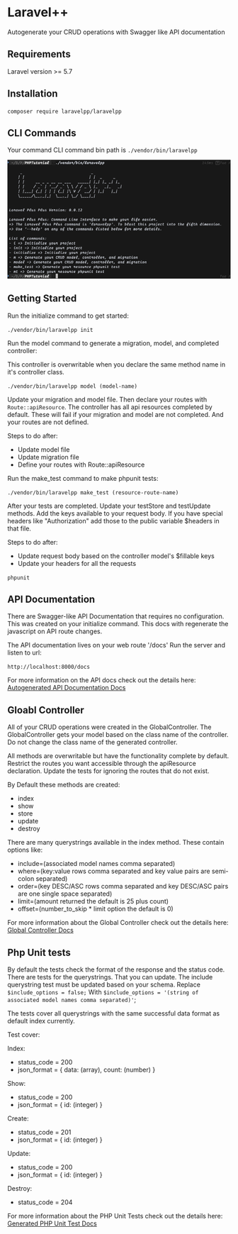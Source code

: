 # Laravel++

Autogenerate your CRUD operations with Swagger like API documentation

## Requirements

Laravel version >= 5.7

## Installation

`composer require laravelpp/laravelpp`

## CLI Commands

Your command CLI command bin path is `./vendor/bin/laravelpp`

![CLI DOCUMENTATION](./docs/command_list.png)

## Getting Started

Run the initialize command to get started:

`./vendor/bin/laravelpp init`

Run the model command to generate a migration, model, and completed controller:

This controller is overwritable when you declare the same method name in it's controller class.

`./vendor/bin/laravelpp model (model-name)`

Update your migration and model file. Then declare your routes with `Route::apiResource`.
The controller has all api resources completed by default. These will fail if your migration and
model are not completed. And your routes are not defined.

Steps to do after:

- Update model file
- Update migration file
- Define your routes with Route::apiResource

Run the make_test command to make phpunit tests:

`./vendor/bin/laravelpp make_test (resource-route-name)`

After your tests are completed. Update your testStore and testUpdate methods.
Add the keys available to your request body. If you have special headers like
"Authorization" add those to the public variable $headers in that file.

Steps to do after:

- Update request body based on the controller model's $fillable keys
- Update your headers for all the requests

`phpunit`

## API Documentation

There are Swagger-like API Documentation that requires no configuration.
This was created on your initialize command. This docs with regenerate the javascript
on API route changes.

The API documentation lives on your web route '/docs'
Run the server and listen to url:

`http://localhost:8000/docs`

For more information on the API docs check out the details here: [Autogenerated API Documentation Docs](./docs/API_DOCUMENTATION.md)

## Gloabl Controller

All of your CRUD operations were created in the GlobalController.
The GlobalController gets your model based on the class name of the controller.
Do not change the class name of the generated controller.

All methods are overwritable but have the functionality complete by default.
Restrict the routes you want accessible through the apiResource declaration.
Update the tests for ignoring the routes that do not exist.

By Default these methods are created:

- index
- show
- store
- update
- destroy

There are many querystrings available in the index method.
These contain options like:

- include=(associated model names comma separated)
- where=(key:value rows comma separated and key value pairs are semi-colon separated)
- order=(key DESC/ASC rows comma separated and key DESC/ASC pairs are one single space separated)
- limit=(amount returned the default is 25 plus count)
- offset=(number_to_skip * limit option the default is 0)

For more information about the Global Controller check out the details here: [Global Controller Docs](./docs/GLOBAL_CONTROLLER.md)

## Php Unit tests

By default the tests check the format of the response and the status code.
There are tests for the querystrings. That you can update. The include
querystring test must be updated based on your schema. Replace `$include_options = false;`
With `$include_options = '(string of associated model names comma separated)'`;

The tests cover all querystrings with the same successful data format as default index currently.

Test cover:

Index:

- status_code = 200
- json_format = { data: (array), count: (number) }

Show:

- status_code = 200
- json_format = { id: (integer) }

Create:

- status_code = 201
- json_format = { id: (integer) }

Update:

- status_code = 200
- json_format = { id: (integer) }

Destroy:

- status_code = 204

For more information about the PHP Unit Tests check out the details here: [Generated PHP Unit Test Docs](./docs/PHPUNIT.md)
